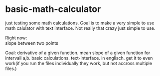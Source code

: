 # basic-math-calculator
just testing some math calculations. Goal is to make a very simple to use math calulator with text interface. Not really that crazy just simple to use.


Right now:  
slope between two points

Goal: 
derivative of a given function.
mean slope of a given function for intervall a,b. 
basic calculations. 
text-interface. 
in englisch.
get it to even work(if you run the files individually they work, but not accross multiple files.)
